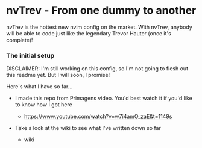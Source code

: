# nvTrev - From one dummy to another

nvTrev is the hottest new nvim config on the market. With nvTrev, anybody will be able to code just like the legendary Trevor Hauter (once it's complete)!

### The initial setup
DISCLAIMER: I'm still working on this config, so I'm not going to flesh out this readme yet. But I will soon, I promise!

Here's what I have so far...
- I made this repo from Primagens video. You'd best watch it if you'd like to know how I got here
  - https://www.youtube.com/watch?v=w7i4amO_zaE&t=1149s

 - Take a look at the wiki to see what I've written down so far
    - wiki
